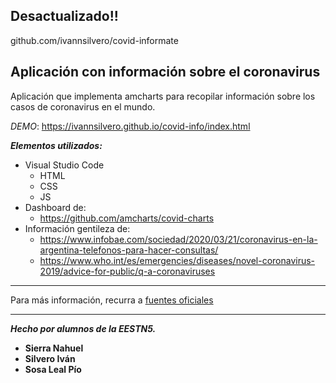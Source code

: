 ## Desactualizado!!

github.com/ivannsilvero/covid-informate

## Aplicación con información sobre el coronavirus

Aplicación que implementa amcharts para recopilar información sobre los casos de coronavirus en el mundo.

_DEMO_: https://ivannsilvero.github.io/covid-info/index.html

***Elementos utilizados:*** 
- Visual Studio Code
    - HTML
    - CSS
    - JS
- Dashboard de: 
    - https://github.com/amcharts/covid-charts
- Información gentileza de:
    - https://www.infobae.com/sociedad/2020/03/21/coronavirus-en-la-argentina-telefonos-para-hacer-consultas/
    - https://www.who.int/es/emergencies/diseases/novel-coronavirus-2019/advice-for-public/q-a-coronaviruses
___
Para más información, recurra a [fuentes oficiales](https://www.who.int/es)

___
***Hecho por alumnos de la EESTN5.*** 
- **Sierra Nahuel**
- **Silvero Iván** 
- **Sosa Leal Pío**
